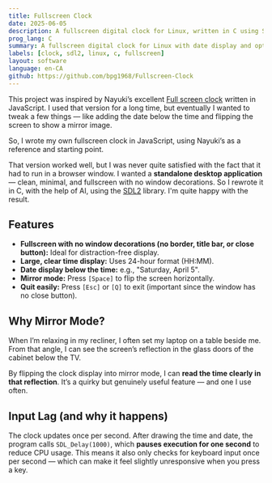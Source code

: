 ```yaml
---
title: Fullscreen Clock
date: 2025-06-05
description: A fullscreen digital clock for Linux, written in C using SDL2, with date display and mirrored reflection mode for a unique real-world use case.
prog_lang: C
summary: A fullscreen digital clock for Linux with date display and optional mirror mode — built in C with SDL2 for a clean, minimalist experience.
labels: [clock, sdl2, linux, c, fullscreen]
layout: software
language: en-CA
github: https://github.com/bpg1968/Fullscreen-Clock
---
```


This project was inspired by Nayuki’s excellent
[Full screen clock](https://www.nayuki.io/page/full-screen-clock-javascript)
written in JavaScript.
I used that version for a long time,
but eventually I wanted to tweak a few things
—
like adding the date below the time
and flipping the screen to show a mirror image.

So, I wrote my own fullscreen clock in JavaScript,
using Nayuki’s as a reference and starting point.

That version worked well,
but I was never quite satisfied with the fact that
it had to run in a browser window.
I wanted a **standalone desktop application**
—
clean, minimal, and fullscreen with no window decorations.
So I rewrote it in C, with the help of AI,
using the [SDL2](https://www.libsdl.org/) library.
I'm quite happy with the result.

## Features

* **Fullscreen with no window decorations
  (no border, title bar, or close button):**
  Ideal for distraction-free display.
* **Large, clear time display:** Uses 24-hour format (HH:MM).
* **Date display below the time:** e.g., "Saturday, April 5".
* **Mirror mode:** Press `[Space]` to flip the screen horizontally.
* **Quit easily:**
  Press `[Esc]` or `[Q]` to exit
  (important since the window has no close button).

## Why Mirror Mode?

When I’m relaxing in my recliner,
I often set my laptop on a table beside me.
From that angle,
I can see the screen’s reflection
in the glass doors of the cabinet below the TV.

By flipping the clock display into mirror mode,
I can **read the time clearly in that reflection**.
It’s a quirky but genuinely useful feature — and one I use often.

## Input Lag (and why it happens)

The clock updates once per second.
After drawing the time and date,
the program calls `SDL_Delay(1000)`,
which **pauses execution for one second** to reduce CPU usage.
This means it also only checks for keyboard input once per second
—
which can make it feel slightly unresponsive when you press a key.

